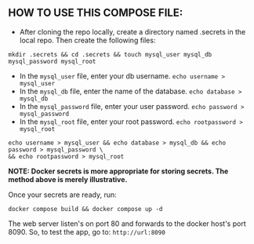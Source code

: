 ## HOW TO USE THIS COMPOSE FILE:
* After cloning the repo locally, create a directory named .secrets in the local repo. Then create the following files:
~~~~
mkdir .secrets && cd .secrets && touch mysql_user mysql_db mysql_password mysql_root
~~~~
* In the `mysql_user` file, enter your db username. `echo username > mysql_user`
* In the `mysql_db` file, enter the name of the database. `echo database > mysql_db`
* In the `mysql_password` file, enter your user password.  `echo password > mysql_password`
* In the `mysql_root` file, enter your root password.  `echo rootpassword > mysql_root`
~~~~
echo username > mysql_user && echo database > mysql_db && echo password > mysql_password \
&& echo rootpassword > mysql_root
~~~~
**NOTE: Docker secrets is more appropriate for storing secrets. The method above is merely illustrative.** 

Once your secrets are ready, run:
~~~~
docker compose build && docker compose up -d
~~~~

The web server listen's on port 80 and forwards to the docker host's port 8090. So, to test the app, go to:
`http://url:8090`
